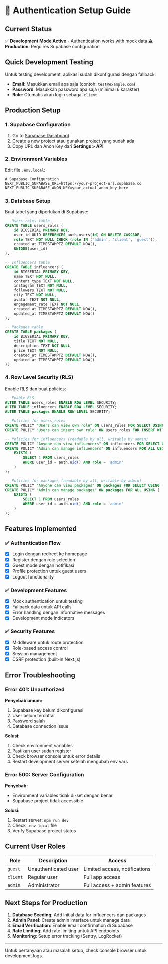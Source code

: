 # 🔐 Authentication Setup Guide

## Current Status
✅ **Development Mode Active** - Authentication works with mock data
⚠️ **Production**: Requires Supabase configuration

## Quick Development Testing
Untuk testing development, aplikasi sudah dikonfigurasi dengan fallback:
- **Email**: Masukkan email apa saja (contoh: `test@example.com`)
- **Password**: Masukkan password apa saja (minimal 6 karakter)
- **Role**: Otomatis akan login sebagai `client`

## Production Setup

### 1. Supabase Configuration
1. Go to [Supabase Dashboard](https://supabase.com/dashboard)
2. Create a new project atau gunakan project yang sudah ada
3. Copy URL dan Anon Key dari **Settings > API**

### 2. Environment Variables
Edit file `.env.local`:

```env
# Supabase Configuration
NEXT_PUBLIC_SUPABASE_URL=https://your-project-url.supabase.co
NEXT_PUBLIC_SUPABASE_ANON_KEY=your_actual_anon_key_here
```

### 3. Database Setup
Buat tabel yang diperlukan di Supabase:

```sql
-- Users roles table
CREATE TABLE users_roles (
    id BIGSERIAL PRIMARY KEY,
    user_id UUID REFERENCES auth.users(id) ON DELETE CASCADE,
    role TEXT NOT NULL CHECK (role IN ('admin', 'client', 'guest')),
    created_at TIMESTAMPTZ DEFAULT NOW(),
    UNIQUE(user_id)
);

-- Influencers table
CREATE TABLE influencers (
    id BIGSERIAL PRIMARY KEY,
    name TEXT NOT NULL,
    content_type TEXT NOT NULL,
    instagram TEXT NOT NULL,
    followers TEXT NOT NULL,
    city TEXT NOT NULL,
    avatar TEXT NOT NULL,
    engagement_rate TEXT NOT NULL,
    created_at TIMESTAMPTZ DEFAULT NOW(),
    updated_at TIMESTAMPTZ DEFAULT NOW()
);

-- Packages table
CREATE TABLE packages (
    id BIGSERIAL PRIMARY KEY,
    title TEXT NOT NULL,
    description TEXT NOT NULL,
    price TEXT NOT NULL,
    created_at TIMESTAMPTZ DEFAULT NOW(),
    updated_at TIMESTAMPTZ DEFAULT NOW()
);
```

### 4. Row Level Security (RLS)
Enable RLS dan buat policies:

```sql
-- Enable RLS
ALTER TABLE users_roles ENABLE ROW LEVEL SECURITY;
ALTER TABLE influencers ENABLE ROW LEVEL SECURITY;
ALTER TABLE packages ENABLE ROW LEVEL SECURITY;

-- Policies for users_roles
CREATE POLICY "Users can view own role" ON users_roles FOR SELECT USING (auth.uid() = user_id);
CREATE POLICY "Users can insert own role" ON users_roles FOR INSERT WITH CHECK (auth.uid() = user_id);

-- Policies for influencers (readable by all, writable by admin)
CREATE POLICY "Anyone can view influencers" ON influencers FOR SELECT USING (true);
CREATE POLICY "Admin can manage influencers" ON influencers FOR ALL USING (
    EXISTS (
        SELECT 1 FROM users_roles 
        WHERE user_id = auth.uid() AND role = 'admin'
    )
);

-- Policies for packages (readable by all, writable by admin)
CREATE POLICY "Anyone can view packages" ON packages FOR SELECT USING (true);
CREATE POLICY "Admin can manage packages" ON packages FOR ALL USING (
    EXISTS (
        SELECT 1 FROM users_roles 
        WHERE user_id = auth.uid() AND role = 'admin'
    )
);
```

## Features Implemented

### ✅ Authentication Flow
- [x] Login dengan redirect ke homepage
- [x] Register dengan role selection
- [x] Guest mode dengan notifikasi
- [x] Profile protection untuk guest users
- [x] Logout functionality

### ✅ Development Features
- [x] Mock authentication untuk testing
- [x] Fallback data untuk API calls
- [x] Error handling dengan informative messages
- [x] Development mode indicators

### ✅ Security Features
- [x] Middleware untuk route protection
- [x] Role-based access control
- [x] Session management
- [x] CSRF protection (built-in Next.js)

## Error Troubleshooting

### Error 401: Unauthorized
**Penyebab umum:**
1. Supabase key belum dikonfigurasi
2. User belum terdaftar
3. Password salah
4. Database connection issue

**Solusi:**
1. Check environment variables
2. Pastikan user sudah register
3. Check browser console untuk error details
4. Restart development server setelah mengubah env vars

### Error 500: Server Configuration
**Penyebab:**
- Environment variables tidak di-set dengan benar
- Supabase project tidak accessible

**Solusi:**
1. Restart server: `npm run dev`
2. Check `.env.local` file
3. Verify Supabase project status

## Current User Roles

| Role | Description | Access |
|------|-------------|---------|
| `guest` | Unauthenticated user | Limited access, notifications |
| `client` | Regular user | Full app access |
| `admin` | Administrator | Full access + admin features |

## Next Steps for Production

1. **Database Seeding**: Add initial data for influencers dan packages
2. **Admin Panel**: Create admin interface untuk manage data
3. **Email Verification**: Enable email confirmation di Supabase
4. **Rate Limiting**: Add rate limiting untuk API endpoints
5. **Monitoring**: Setup error tracking (Sentry, LogRocket)

---

Untuk pertanyaan atau masalah setup, check console browser untuk development logs.